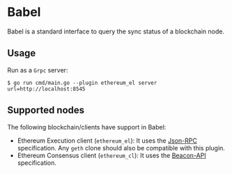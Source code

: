 # Babel

Babel is a standard interface to query the sync status of a blockchain node.

## Usage

Run as a `Grpc` server:

```
$ go run cmd/main.go --plugin ethereum_el server url=http://localhost:8545
```

## Supported nodes

The following blockchain/clients have support in Babel:

- Ethereum Execution client (`ethereum_el`): It uses the [Json-RPC](https://ethereum.org/en/developers/docs/apis/json-rpc/) specification. Any `geth` clone should also be compatible with this plugin.
- Ethereum Consensus client (`ethereum_cl`): It uses the [Beacon-API](https://ethereum.github.io/beacon-APIs/#/Node/getSyncingStatus) specification.
